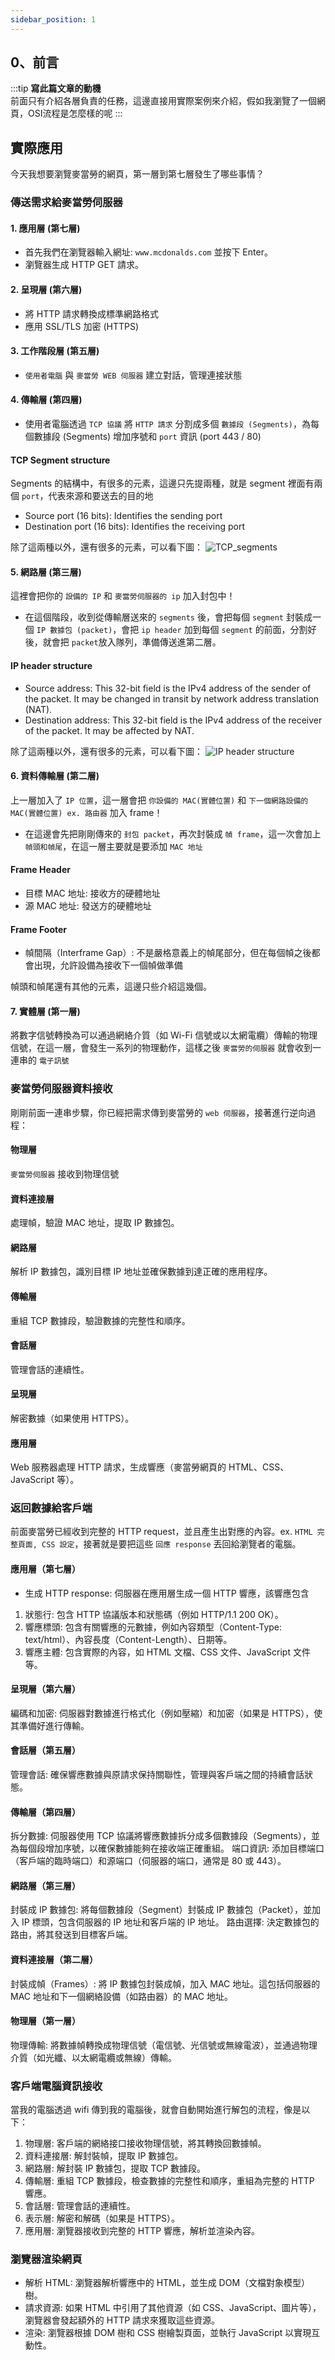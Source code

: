```yaml
---
sidebar_position: 1
---
```


0、前言
------
:::tip
**寫此篇文章的動機**  
前面只有介紹各層負責的任務，這邊直接用實際案例來介紹，假如我瀏覽了一個網頁，OSI流程是怎麼樣的呢
:::


## 實際應用

今天我想要瀏覽麥當勞的網頁，第一層到第七層發生了哪些事情？   

### 傳送需求給麥當勞伺服器

#### 1. 應用層 (第七層)

* 首先我們在瀏覽器輸入網址: `www.mcdonalds.com` 並按下 Enter。
* 瀏覽器生成 HTTP GET 請求。

#### 2. 呈現層 (第六層)

* 將 HTTP 請求轉換成標準網路格式
* 應用 SSL/TLS 加密 (HTTPS)

#### 3. 工作階段層 (第五層)

* `使用者電腦` 與 `麥當勞 WEB 伺服器` 建立對話，管理連接狀態

#### 4. 傳輸層 (第四層)

* 使用者電腦透過 `TCP 協議` 將 `HTTP 請求` 分割成多個 `數據段 (Segments)`，為每個數據段 (Segments) 增加序號和 `port` 資訊 (port 443 / 80)

#### TCP Segment structure

Segments 的結構中，有很多的元素，這邊只先提兩種，就是 segment 裡面有兩個 `port`，代表來源和要送去的目的地

* Source port (16 bits): Identifies the sending port
* Destination port (16 bits): Identifies the receiving port


除了這兩種以外，還有很多的元素，可以看下圖：
![TCP_segments](./img/TCP_segments.png)



#### 5. 網路層 (第三層)

這裡會把你的 `設備的 IP` 和 `麥當勞伺服器的 ip` 加入封包中！   

* 在這個階段，收到從傳輸層送來的 `segments` 後，會把每個 `segment` 封裝成一個 `IP 數據包 (packet)`，會把 `ip header` 加到每個 `segment` 的前面，分割好後，就會把 `packet`放入隊列，準備傳送進第二層。  

#### IP header structure
* Source address: This 32-bit field is the IPv4 address of the sender of the packet. It may be changed in transit by network address translation (NAT).
* Destination address: This 32-bit field is the IPv4 address of the receiver of the packet. It may be affected by NAT.

除了這兩種以外，還有很多的元素，可以看下圖：
![IP header structure](./img/IP_packet_header.png)



#### 6. 資料傳輸層 (第二層)

上一層加入了 `IP 位置`，這一層會把 `你設備的 MAC(實體位置)` 和 `下一個網路設備的 MAC(實體位置) ex. 路由器` 加入 frame！

* 在這邊會先把剛剛傳來的 `封包 packet`，再次封裝成 `幀 frame`，這一次會加上 `幀頭和幀尾`，在這一層主要就是要添加 `MAC 地址`


#### Frame Header

* 目標 MAC 地址: 接收方的硬體地址
* 源 MAC 地址: 發送方的硬體地址

#### Frame Footer

* 幀間隔（Interframe Gap）: 不是嚴格意義上的幀尾部分，但在每個幀之後都會出現，允許設備為接收下一個幀做準備   


幀頭和幀尾還有其他的元素，這邊只些介紹這幾個。



#### 7. 實體層 (第一層)

將數字信號轉換為可以通過網絡介質（如 Wi-Fi 信號或以太網電纜）傳輸的物理信號，在這一層，會發生一系列的物理動作，這樣之後 `麥當勞的伺服器` 就會收到一連串的 `電子訊號`


### 麥當勞伺服器資料接收

剛剛前面一連串步驟，你已經把需求傳到麥當勞的 `web 伺服器`，接著進行逆向過程：


#### 物理層
`麥當勞伺服器` 接收到物理信號

#### 資料連接層
處理幀，驗證 MAC 地址，提取 IP 數據包。

#### 網路層
解析 IP 數據包，識別目標 IP 地址並確保數據到達正確的應用程序。

#### 傳輸層
重組 TCP 數據段，驗證數據的完整性和順序。

#### 會話層
管理會話的連續性。

#### 呈現層
解密數據（如果使用 HTTPS）。

#### 應用層
Web 服務器處理 HTTP 請求，生成響應（麥當勞網頁的 HTML、CSS、JavaScript 等）。



### 返回數據給客戶端

前面麥當勞已經收到完整的 HTTP request，並且產生出對應的內容。ex. `HTML 完整頁面, CSS 設定`，接著就是要把這些 `回應 response` 丟回給瀏覽者的電腦。     

#### 應用層（第七層）
* 生成 HTTP response: 伺服器在應用層生成一個 HTTP 響應，該響應包含
1. 狀態行: 包含 HTTP 協議版本和狀態碼（例如 HTTP/1.1 200 OK）。   
2. 響應標頭: 包含有關響應的元數據，例如內容類型（Content-Type: text/html）、內容長度（Content-Length）、日期等。  
3. 響應主體: 包含實際的內容，如 HTML 文檔、CSS 文件、JavaScript 文件等。  

#### 呈現層（第六層）
編碼和加密: 伺服器對數據進行格式化（例如壓縮）和加密（如果是 HTTPS），使其準備好進行傳輸。


#### 會話層（第五層）
管理會話: 確保響應數據與原請求保持關聯性，管理與客戶端之間的持續會話狀態。


#### 傳輸層（第四層）
拆分數據: 伺服器使用 TCP 協議將響應數據拆分成多個數據段（Segments），並為每個段增加序號，以確保數據能夠在接收端正確重組。
端口資訊: 添加目標端口（客戶端的臨時端口）和源端口（伺服器的端口，通常是 80 或 443）。

#### 網路層（第三層）
封裝成 IP 數據包: 將每個數據段（Segment）封裝成 IP 數據包（Packet），並加入 IP 標頭，包含伺服器的 IP 地址和客戶端的 IP 地址。
路由選擇: 決定數據包的路由，將其發送到目標客戶端。

#### 資料連接層（第二層）
封裝成幀（Frames）: 將 IP 數據包封裝成幀，加入 MAC 地址。這包括伺服器的 MAC 地址和下一個網絡設備（如路由器）的 MAC 地址。

#### 物理層（第一層）

物理傳輸: 將數據幀轉換成物理信號（電信號、光信號或無線電波），並通過物理介質（如光纖、以太網電纜或無線）傳輸。


### 客戶端電腦資訊接收

當我的電腦透過 wifi 傳到我的電腦後，就會自動開始進行解包的流程，像是以下：

1. 物理層: 客戶端的網絡接口接收物理信號，將其轉換回數據幀。
2. 資料連接層: 解封裝幀，提取 IP 數據包。
3. 網路層: 解封裝 IP 數據包，提取 TCP 數據段。
4. 傳輸層: 重組 TCP 數據段，檢查數據的完整性和順序，重組為完整的 HTTP 響應。
5. 會話層: 管理會話的連續性。
6. 表示層: 解密和解碼（如果是 HTTPS）。
7. 應用層: 瀏覽器接收到完整的 HTTP 響應，解析並渲染內容。

### 瀏覽器渲染網頁

* 解析 HTML: 瀏覽器解析響應中的 HTML，並生成 DOM（文檔對象模型）樹。
* 請求資源: 如果 HTML 中引用了其他資源（如 CSS、JavaScript、圖片等），瀏覽器會發起額外的 HTTP 請求來獲取這些資源。
* 渲染: 瀏覽器根據 DOM 樹和 CSS 樹繪製頁面，並執行 JavaScript 以實現互動性。




